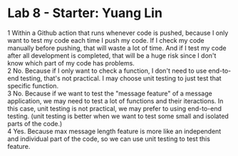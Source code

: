 # Lab 8 - Starter: Yuang Lin
1 Within a Github action that runs whenever code is pushed, because I only want to test my code each time I push my code. If I check my code manually before pushing, that will waste a lot of time. And if I test my code after all development is completed, that will be a huge risk since I don't know which part of my code has problems.\
2 No.  Because if I only want to check a function, I don't need to use end-to-end testing, that's not practical. I may choose unit testing to just test that specific function.\
3 No. Because if we want to test the "message feature" of a message application, we may need to test a lot of functions and their iteractions. In this case, unit testing is not practical, we may prefer to using end-to-end testing. (unit testing is better when we want to test some small and isolated parts of the code.)\
4 Yes. Because max message length feature is more like an independent and individual part of the code, so we can use unit testing to test this feature.
